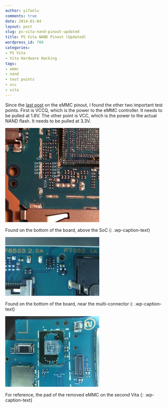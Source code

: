 ```yaml
---
author: yifanlu
comments: true
date: 2014-01-04
layout: post
slug: ps-vita-nand-pinout-updated
title: PS Vita NAND Pinout (Updated)
wordpress_id: 709
categories:
- PS Vita
- Vita Hardware Hacking
tags:
- emmc
- nand
- test points
- vcc
- vita
---
```


Since the [last post](/2013/12/19/ps-vita-nand-pinout/) on the eMMC pinout, I found the other two important test points. First is VCCQ, which is the power to the eMMC controller. It needs to be pulled at 1.8V. The other point is VCC, which is the power to the actual NAND flash. It needs to be pulled at 3.3V.<!-- more -->

[![Found on the bottom of the board, above the SoC](/images/2014/01/vita_nand_testpoint_1-300x300.jpg)](/images/2014/01/vita_nand_testpoint_1.jpg)

Found on the bottom of the board, above the SoC
{: .wp-caption-text}



[![Found on the bottom of the board, near the multi-connector](/images/2014/01/vita_nand_testpoint_2-300x187.jpg)](/images/2014/01/vita_nand_testpoint_2.jpg)

Found on the bottom of the board, near the multi-connector
{: .wp-caption-text}



[![For reference, the pad of the removed eMMC on the second Vita](/images/2014/01/IMG_3314-300x225.jpeg)](/images/2014/01/IMG_3314.jpeg)

For reference, the pad of the removed eMMC on the second Vita
{: .wp-caption-text}







